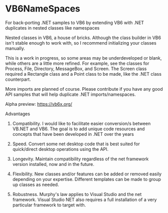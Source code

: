 # VB6NameSpaces
For back-porting .NET samples to VB6 by extending VB6 with .NET duplicates in nested classes like namespaces


Nested classes in VB6, a house of bricks.
Although the class builder in VB6 isn't stable enough to work with, so I recommend initializing your classes manually.

This is a work in progress, so some areas may be underdeveloped or blank, while others are a little more refined.
For example, see the classes for Process, File, Directory, MessageBox, and Screen.
The Screen class required a Rectangle class and a Point class to be made, like the .NET class counterpart.

More imports are planned of course. 
Please contribute if you have any good API samples that will help duplicate .NET imports/namespaces.

Alpha preview: https://vb6x.org/

Advantages
1. Compatibility. I would like to facilitate easier conversion/s between VB.NET and VB6.
The goal is to add unique code resources and concepts that have been developed in .NET over the years

2. Speed. Convert some net desktop code that is best suited for quick/direct desktop operations using the API.

3. Longevity. Maintain compatibility regardless of the net framework version installed, now and in the future.

4. Flexibility. New classes and/or features can be added or removed easily depending on your expertise.
Different templates can be made to group up classes as needed.

5. Robustness. Murphy's law applies to Visual Studio and the net framework.
Visual Studio NET also requires a full installation of a very particular framework to target with.
